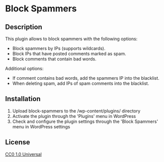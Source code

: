 # Block Spammers #
## Description ##
This plugin allows to block spammers with the following options:

*   Block spammers by IPs (supports wildcards).
*   Block IPs that have posted comments marked as spam.
*   Block comments that contain bad words.

Additional options:

*   If comment contains bad words, add the spammers IP into the blacklist.
*   When deleting spam, add IPs of spam comments into the blacklist.

## Installation ##
1.  Upload block-spammers to the /wp-content/plugins/ directory
2.  Activate the plugin through the 'Plugins' menu in WordPress
3.  Check and configure the plugin settings through the 'Block Spammers' menu in WordPress settings

## License ##
[CC0 1.0 Universal](http://creativecommons.org/publicdomain/zero/1.0/legalcode)

